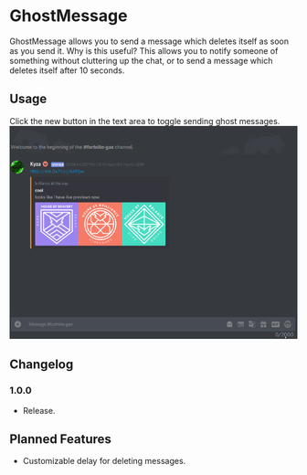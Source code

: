 # GhostMessage

GhostMessage allows you to send a message which deletes itself as soon as you send it. Why is this useful? This allows you to notify someone of something without cluttering up the chat, or to send a message which deletes itself after 10 seconds.

## Usage

Click the new button in the text area to toggle sending ghost messages.
<img src="/media/W33DsX7oiX.gif?raw=true">

## Changelog

### 1.0.0

 * Release.

## Planned Features

 * Customizable delay for deleting messages.
